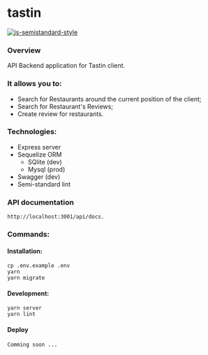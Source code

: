 # tastin

[![js-semistandard-style](https://img.shields.io/badge/code%20style-semistandard-brightgreen.svg?style=flat-square)](https://github.com/Flet/semistandard)

### Overview
API Backend application for Tastin client.

### It allows you to:
  - Search for Restaurants around the current position of the client;
  - Search for Restaurant's Reviews; 
  - Create review for restaurants.
  
### Technologies:
  - Express server
  - Sequelize ORM
    - SQlite (dev)
    - Mysql (prod)
  - Swagger (dev)
  - Semi-standard lint
  
### API documentation
    http://localhost:3001/api/docs.
  
### Commands:
  #### Installation:
    cp .env.example .env
    yarn
    yarn migrate
  #### Development:
    yarn server
    yarn lint
  #### Deploy
    Comming soon ...
